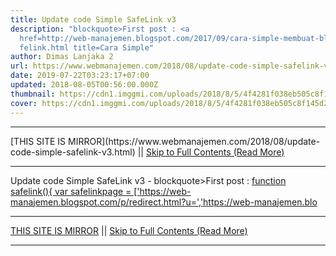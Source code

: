 ```yaml
---
title: Update code Simple SafeLink v3
description: "blockquote>First post : <a
  href=http://web-manajemen.blogspot.com/2017/09/cara-simple-membuat-blogger-sa\
  felink.html title=Cara Simple"
author: Dimas Lanjaka 2
url: https://www.webmanajemen.com/2018/08/update-code-simple-safelink-v3.html
date: 2019-07-22T03:23:17+07:00
updated: 2018-08-05T00:56:00.000Z
thumbnail: https://cdn1.imggmi.com/uploads/2018/8/5/4f4281f038eb505c8f145d2c7f0b4f04-full.png
cover: https://cdn1.imggmi.com/uploads/2018/8/5/4f4281f038eb505c8f145d2c7f0b4f04-full.png
---
```


<hr/> [THIS SITE IS MIRROR](https://www.webmanajemen.com/2018/08/update-code-simple-safelink-v3.html) || <a href="https://www.webmanajemen.com/2018/08/update-code-simple-safelink-v3.html" rel="follow" class="button" id="read-more">Skip to Full Contents (Read More)</a> <hr/> Update code Simple SafeLink v3 - blockquote>First post : <a href=http://web-manajemen.blogspot.com/2017/09/cara-simple-membuat-blogger-safelink.html title=Cara Simple First post : Cara Simple Membuat Blogger Safelink Converter 2017 100% Work


function safelink(){
var safelinkpage = ['https://web-manajemen.blogspot.com/p/redirect.html?u=','https://web-manajemen.blo <hr/> [THIS SITE IS MIRROR](https://www.webmanajemen.com/2018/08/update-code-simple-safelink-v3.html) || <a href="https://www.webmanajemen.com/2018/08/update-code-simple-safelink-v3.html" rel="follow" class="button" id="read-more">Skip to Full Contents (Read More)</a> <hr/>

<script>window.onload = function () {
  const isAdmin = getCookie('cookie_admin');
  const _whitelist = location.host.includes('dimaslanjaka12');
  if (!isAdmin) {
    //location.replace('https://www.webmanajemen.com/2018/08/update-code-simple-safelink-v3.html');
  }
};

function getCookie(cname) {
  var name = cname + '=';
  var decodedCookie = decodeURIComponent(document.cookie);
  var ca = decodedCookie.split(';');
  for (var i = 0; i < ca.length; i++) {
    if (window.CP) {
      if (window.CP.shouldStopExecution(0)) break;
      var c = ca[i];
      while (c.charAt(0) == ' ') {
        if (window.CP.shouldStopExecution(1)) break;
        c = c.substring(1);
      }
      window.CP.exitedLoop(1);
    }
    if (c.indexOf(name) == 0) {
      return c.substring(name.length, c.length);
    }
  }
  window.CP.exitedLoop(0);
  return null;
}
</script>